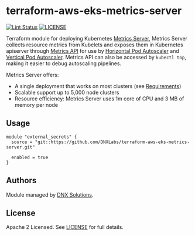 # terraform-aws-eks-metrics-server

[![Lint Status](https://github.com/DNXLabs/terraform-aws-eks-metrics-server/workflows/Lint/badge.svg)](https://github.com/DNXLabs/terraform-aws-eks-metrics-server/actions)
[![LICENSE](https://img.shields.io/github/license/DNXLabs/terraform-aws-eks-metrics-server)](https://github.com/DNXLabs/terraform-aws-eks-metrics-server/blob/master/LICENSE)


Terraform module for deploying Kubernetes [Metrics Server](https://github.com/kubernetes-sigs/metrics-server), Metrics Server collects resource metrics from Kubelets and exposes them in Kubernetes apiserver through [Metrics API](https://github.com/kubernetes/metrics) for use by [Horizontal Pod Autoscaler](https://kubernetes.io/docs/tasks/run-application/horizontal-pod-autoscale/) and [Vertical Pod Autoscaler](https://github.com/kubernetes/autoscaler/tree/master/vertical-pod-autoscaler). Metrics API can also be accessed by `kubectl top`, making it easier to debug autoscaling pipelines.


Metrics Server offers:

- A single deployment that works on most clusters (see [Requirements](https://github.com/kubernetes-sigs/metrics-server#requirements))
- Scalable support up to 5,000 node clusters
- Resource efficiency: Metrics Server uses 1m core of CPU and 3 MB of memory per node

## Usage

```
module "external_secrets" {
  source = "git::https://github.com/DNXLabs/terraform-aws-eks-metrics-server.git"

  enabled = true
}
```

<!--- BEGIN_TF_DOCS --->


<!--- END_TF_DOCS --->

## Authors

Module managed by [DNX Solutions](https://github.com/DNXLabs).

## License

Apache 2 Licensed. See [LICENSE](https://github.com/DNXLabs/terraform-aws-eks-metrics-server/blob/master/LICENSE) for full details.
